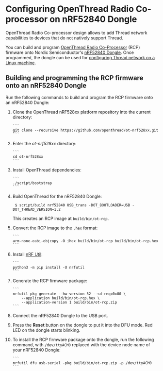 # Configuring OpenThread Radio Co-processor on nRF52840 Dongle

OpenThread Radio Co-processor design allows to add Thread network capabilities
to devices that do not natively support Thread.

You can build and program
[OpenThread Radio Co-Processor](https://openthread.io/platforms/co-processor)
(RCP) firmware onto Nordic Semiconductor's
[nRF52840 Dongle](https://www.nordicsemi.com/Software-and-tools/Development-Kits/nRF52840-Dongle).
Once programmed, the dongle can be used for
[configuring Thread network on a Linux machine](./openthread_border_router_pi.md).

## Building and programming the RCP firmware onto an nRF52840 Dongle

Run the following commands to build and program the RCP firmware onto an
nRF52840 Dongle:

1.  Clone the OpenThread nRF528xx platform repository into the current
    directory:

        ```
        git clone --recursive https://github.com/openthread/ot-nrf528xx.git
        ```

2.  Enter the _ot-nrf528xx_ directory:

        ```
        cd ot-nrf528xx
        ```

3.  Install OpenThread dependencies:

        ```
        ./script/bootstrap
        ```

4.  Build OpenThread for the nRF52840 Dongle:

         $ script/build nrf52840 USB_trans -DOT_BOOTLOADER=USB -DOT_THREAD_VERSION=1.2

    This creates an RCP image at `build/bin/ot-rcp`.

5.  Convert the RCP image to the `.hex` format:

        ```
        arm-none-eabi-objcopy -O ihex build/bin/ot-rcp build/bin/ot-rcp.hex
        ```

6.  Install
    [nRF Util](https://www.nordicsemi.com/Software-and-tools/Development-Tools/nRF-Util):

        ```
        python3 -m pip install -U nrfutil
        ```

7.  Generate the RCP firmware package:

        ```
        nrfutil pkg generate --hw-version 52 --sd-req=0x00 \
            --application build/bin/ot-rcp.hex \
            --application-version 1 build/bin/ot-rcp.zip
        ```

8.  Connect the nRF52840 Dongle to the USB port.

9.  Press the **Reset** button on the dongle to put it into the DFU mode. Red
    LED on the dongle starts blinking.

10. To install the RCP firmware package onto the dongle, run the following
    command, with `/dev/ttyACM0` replaced with the device node name of your
    nRF52840 Dongle:

        ```
        nrfutil dfu usb-serial -pkg build/bin/ot-rcp.zip -p /dev/ttyACM0
        ```
